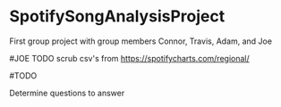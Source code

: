 # SpotifySongAnalysisProject
First group project with group members Connor, Travis, Adam, and Joe

#JOE TODO
scrub csv's from https://spotifycharts.com/regional/


#TODO

Determine questions to answer
